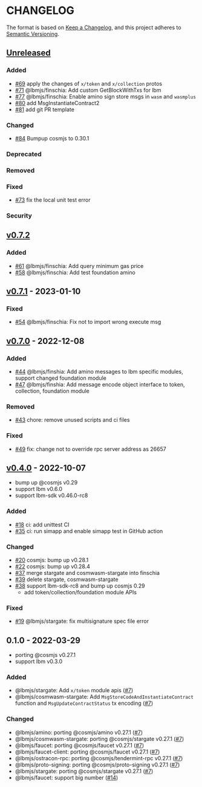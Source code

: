 # CHANGELOG

The format is based on [Keep a Changelog](https://keepachangelog.com/en/1.0.0/),
and this project adheres to
[Semantic Versioning](https://semver.org/spec/v2.0.0.html).

## [Unreleased]

### Added

- [\#69](https://github.com/Finschia/finschia-js/pull/69) apply the changes of
  `x/token` and `x/collection` protos
- [\#71](https://github.com/Finschia/finschia-js/pull/71) @lbmjs/finschia: Add
  custom GetBlockWithTxs for lbm
- [\#77](https://github.com/Finschia/finschia-js/pull/77) @lbmjs/finschia:
  Enable amino sign store msgs in `wasm` and `wasmplus`
- [\#80](https://github.com/Finschia/finschia-js/pull/80) add
  MsgInstantiateContract2
- [\#81](https://github.com/Finschia/finschia-js/pull/81) add git PR template

### Changed

- [\#84](https://github.com/Finschia/finschia-js/pull/84) Bumpup cosmjs to
  0.30.1

### Deprecated

### Removed

### Fixed

- [\#73](https://github.com/Finschia/finschia-js/pull/73) fix the local unit
  test error

### Security

## [v0.7.2]

### Added

- [\#61](https://github.com/Finschia/finschia-js/pull/61) @lbmjs/finschia: Add
  query minimum gas price
- [\#58](https://github.com/Finschia/finschia-js/pull/58) @lbmjs/finschia: Add
  test foundation amino

## [v0.7.1] - 2023-01-10

### Fixed

- [\#54](https://github.com/Finschia/finschia-js/pull/54) @lbmjs/finschia: Fix
  not to import wrong execute msg

## [v0.7.0] - 2022-12-08

### Added

- [\#44](https://github.com/Finschia/finschia-js/pull/44) @lbmjs/finshia: Add
  amino messages to lbm specific modules, support changed foundation module
- [\#47](https://github.com/Finschia/finschia-js/pull/47) @lbmjs/finshia: Add
  message encode object interface to token, collection, foundation module

### Removed

- [\#43](https://github.com/Finschia/finschia-js/pull/43) chore: remove unused
  scripts and ci files

### Fixed

- [\#49](https://github.com/Finschia/finschia-js/pull/49) fix: change not to
  override rpc server address as 26657

## [v0.4.0] - 2022-10-07

- bump up @cosmjs v0.29
- support lbm v0.6.0
- support lbm-sdk v0.46.0-rc8

### Added

- [\#18](https://github.com/Finschia/finschia-js/pull/18) ci: add unittest CI
- [\#35](https://github.com/Finschia/finschia-js/pull/35) ci: run simapp and
  enable simapp test in GitHub action

### Changed

- [\#20](https://github.com/Finschia/finschia-js/pull/20) cosmjs: bump up
  v0.28.1
- [\#22](https://github.com/Finschia/finschia-js/pull/22) cosmjs: bump up
  v0.28.4
- [\#37](https://github.com/Finschia/finschia-js/pull/37) merge stargate and
  cosmwasm-stargate into finschia
- [\#39](https://github.com/Finschia/finschia-js/pull/39) delete stargate,
  cosmwasm-stargate
- [\#38](https://github.com/Finschia/finschia-js/pull/38) support lbm-sdk-rc8
  and bump up cosmjs 0.29
  - add token/collection/foundation module APIs

### Fixed

- [\#19](https://github.com/Finschia/finschia-js/pull/19) @lbmjs/stargate: fix
  multisignature spec file error

## 0.1.0 - 2022-03-29

- porting @cosmjs v0.27.1
- support lbm v0.3.0

### Added

- @lbmjs/stargate: Add `x/token` module apis ([#7])
- @lbmjs/cosmwasm-stargate: Add `MsgStoreCodeAndInstantiateContract` function
  and `MsgUpdateContractStatus` tx encoding ([#7])

### Changed

- @lbmjs/amino: porting @cosmjs/amino v0.27.1 ([#7])
- @lbmjs/cosmwasm-stargate: porting @cosmjs/stargate v0.27.1 ([#7])
- @lbmjs/faucet: porting @cosmjs/faucet v0.27.1 ([#7])
- @lbmjs/faucet-client: porting @cosmjs/faucet v0.27.1 ([#7])
- @lbmjs/ostracon-rpc: porting @cosmjs/tendermint-rpc v0.27.1 ([#7])
- @lbmjs/proto-signing: porting @cosmjs/proto-signing v0.27.1 ([#7])
- @lbmjs/stargate: porting @cosmjs/stargate v0.27.1 ([#7])
- @lbmjs/faucet: support big number ([#14])

[#7]: https://github.com/Finschia/finschia-js/pull/7
[#14]: https://github.com/Finschia/finschia-js/pull/14
[unreleased]: https://github.com/Finschia/finschia-js/compare/v0.7.2...HEAD
[v0.7.2]: https://github.com/Finschia/finschia-js/compare/v0.7.1...v0.7.2
[v0.7.1]: https://github.com/Finschia/finschia-js/compare/v0.7.0...v0.7.1
[v0.7.0]: https://github.com/Finschia/finschia-js/compare/v0.4.0...v0.7.0
[v0.4.0]: https://github.com/Finschia/finschia-js/compare/v0.1.0...v0.4.0
